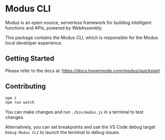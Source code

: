 # Modus CLI

Modus is an open-source, serverless framework for building intelligent functions and APIs, powered by WebAssembly.

This package contains the Modus CLI, which is responsible for the Modus local developer experience.

## Getting Started

Please refer to the docs at: https://docs.hypermode.com/modus/quickstart

## Contributing

```bash
npm i
npm run watch
```

You can make changes and run `./bin/modus.js` in a terminal to test changes.

Alternatively, you can set breakpoints and use the VS Code debug target `Debug Modus CLI` to launch the terminal to debug issues.
